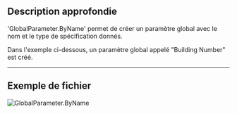 ## Description approfondie
'GlobalParameter.ByName' permet de créer un paramètre global avec le nom et le type de spécification donnés.

Dans l'exemple ci-dessous, un paramètre global appelé "Building Number" est créé.
___
## Exemple de fichier

![GlobalParameter.ByName](./Revit.Elements.GlobalParameter.ByName_img.jpg)
